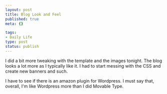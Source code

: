 ```yaml
--- 
layout: post
title: Blog Look and Feel
published: true
meta: {}

tags: 
- Daily Life
type: post
status: publish
---
```

I did a bit more tweaking with the template and the images tonight. The blog looks a lot more as I typically like it. I had to start messing with the CSS and create new banners and such.

I have to see if there is an amazon plugin for Wordpress. I must say that, overall, I'm like Wordpress more than I did Movable Type.
